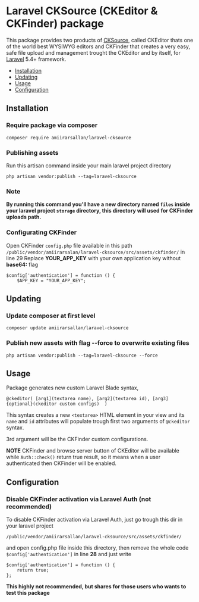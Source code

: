 # Laravel CKSource (CKEditor &amp; CKFinder) package
This package provides two products of [CKSource](https://cksource.com/), called CKEditor thats one of the world best
WYSIWYG editors and CKFinder that creates a very easy, safe file upload and management trought the CKEditor and by itself,
for [Laravel](https://laravel.com/) 5.4+ framework.

- [Installation](#installation)
- [Updating](#updating)
- [Usage](#usage)
- [Configuration](#configuration)

## Installation
### Require package via composer
```
composer require amiirarsallan/laravel-cksource
```
### Publishing assets
Run this artisan command inside your main laravel project directory
```
php artisan vendor:publish --tag=laravel-cksource
```
### Note
**By running this command you'll have a new directory named ```files``` inside your laravel project ```storage``` directory,
this directory will used for CKFinder uploads path.**

### Configurating CKFinder
Open CKFinder ```config.php``` file available in this path ```/public/vendor/amiirarsalan/laravel-cksource/src/assets/ckfinder/```
in line 29
Replace **YOUR_APP_KEY** with your own application key without **base64:** flag
```
$config['authentication'] = function () {
    $APP_KEY = "YOUR_APP_KEY";
```

## Updating
### Update composer at first level
```
composer update amiirarsallan/laravel-cksource
```
### Publish new assets with flag --force to overwrite existing files
```
php artisan vendor:publish --tag=laravel-cksource --force
```

## Usage
Package generates new custom Laravel Blade syntax,
```
@ckeditor( [arg1](textarea name), [arg2](textarea id), [arg3]{optional}(ckeditor custom configs)  )
```
This syntax creates a new ```<textarea>``` HTML element in your view and its ```name``` and ```id``` attributes
will populate trough first two arguments of ```@ckeditor``` syntax.

3rd argument will be the CKFinder custom configurations.

**NOTE**
CKFinder and browse server button of CKEditor will be available while ```Auth::check()``` return true result,
so it means when a user authenticated then CKFinder will be enabled.

## Configuration
### Disable CKFinder activation via Laravel Auth (not recommended)
To disable CKFinder activation via Laravel Auth, just go trough this dir in your laravel project
```
/public/vendor/amiirarsallan/laravel-cksource/src/assets/ckfinder/
```
and open config.php file inside this directory, then remove the whole code ```$config['authentication']``` in line **28**
and just write
```
$config['authentication'] = function () {
    return true;
};
```

**This highly not recommended, but shares for those users who wants to test this package**
